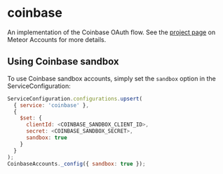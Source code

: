 # coinbase

An implementation of the Coinbase OAuth flow. See the [project page](https://www.meteor.com/accounts) on Meteor Accounts for more details.

## Using Coinbase sandbox
To use Coinbase sandbox accounts,
simply set the `sandbox` option in the ServiceConfiguration:
```js
ServiceConfiguration.configurations.upsert(
  { service: 'coinbase' },
  {
    $set: {
      clientId: <COINBASE_SANDBOX_CLIENT_ID>,
      secret: <COINBASE_SANDBOX_SECRET>,
      sandbox: true
    }
  }
);
CoinbaseAccounts._config({ sandbox: true });
```
